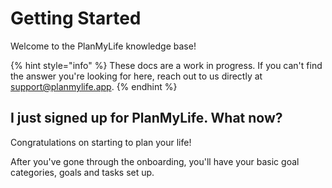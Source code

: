 # Getting Started

Welcome to the PlanMyLife knowledge base! 

{% hint style="info" %}
These docs are a work in progress. If you can't find the answer you're looking for here, reach out to us directly at support@planmylife.app.
{% endhint %}

## I just signed up for PlanMyLife. What now?

Congratulations on starting to plan your life!

After you've gone through the onboarding, you'll have your basic goal categories, goals and tasks set up.
